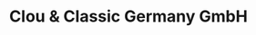 ---
title: "Clou & Classic Germany GmbH"
url: /burgdorf/clou-und-classic-germany-gmbh/
shop: Allgemein
---